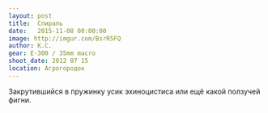 ```yaml
---
layout: post
title:  Спираль
date:   2015-11-08 00:00:00
image: http://imgur.com/BsrR5FQ
author: К.С.
gear: E-300 / 35mm macro
shoot_date: 2012 07 15
location: Агрогородок
---
```


Закрутившийся в пружинку усик эхиноцистиса или ещё какой ползучей фигни.
